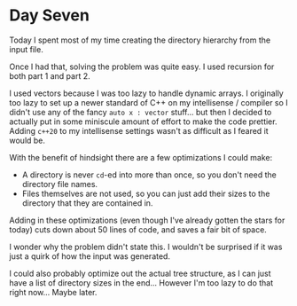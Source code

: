 # Day Seven

Today I spent most of my time creating the directory hierarchy from the input file.

Once I had that, solving the problem was quite easy. I used recursion for both part 1 and part 2.

I used vectors because I was too lazy to handle dynamic arrays. I originally too lazy to set up a newer standard of C++ on my intellisense / compiler so I didn't use any of the fancy `auto x : vector` stuff... but then I decided to actually put in some miniscule amount of effort to make the code prettier. Adding `c++20` to my intellisense settings wasn't as difficult as I feared it would be.

With the benefit of hindsight there are a few optimizations I could make:

- A directory is never `cd`-ed into more than once, so you don't need the directory file names.
- Files themselves are not used, so you can just add their sizes to the directory that they are contained in.

Adding in these optimizations (even though I've already gotten the stars for today) cuts down about 50 lines of code, and saves a fair bit of space.

I wonder why the problem didn't state this. I wouldn't be surprised if it was just a quirk of how the input was generated.

I could also probably optimize out the actual tree structure, as I can just have a list of directory sizes in the end... However I'm too lazy to do that right now... Maybe later.

